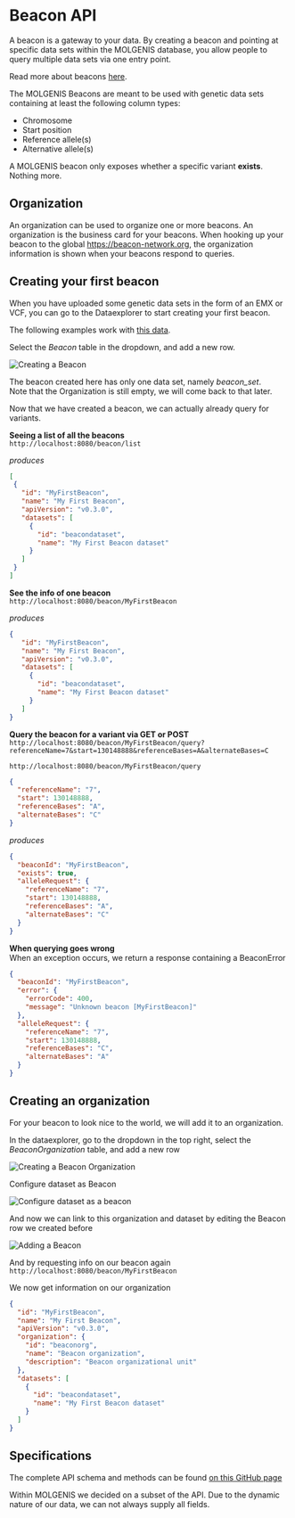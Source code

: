 # Beacon API
A beacon is a gateway to your data. By creating a beacon and pointing at specific data sets within the MOLGENIS database, you allow
people to query multiple data sets via one entry point.

Read more about beacons [here](https://beacon-network.org/#/about).

The MOLGENIS Beacons are meant to be used with genetic data sets containing at least the following column types:
* Chromosome
* Start position
* Reference allele(s)
* Alternative allele(s)

A MOLGENIS beacon only exposes whether a specific variant **exists**. Nothing more.

## Organization
An organization can be used to organize one or more beacons. An organization is the business card for your beacons.
When hooking up your beacon to the global https://beacon-network.org, the organization information is shown when your beacons respond to queries.

Creating your first beacon
--------------------------
When you have uploaded some genetic data sets in the form of an EMX or VCF, you can go to the Dataexplorer to start creating your first beacon.  

The following examples work with [this data](../data/beacon_set.vcf).

Select the *Beacon* table in the dropdown, and add a new row.

![Creating a Beacon](../images/beacon/add-beacon-form.png?raw=true, "beacon/add-beacon-form")

The beacon created here has only one data set, namely *beacon_set*.  
Note that the Organization is still empty, we will come back to that later.

Now that we have created a beacon, we can actually already query for variants.

**Seeing a list of all the beacons**  
`http://localhost:8080/beacon/list`   

*produces*  
```json
[
 {
   "id": "MyFirstBeacon",
   "name": "My First Beacon",
   "apiVersion": "v0.3.0",
   "datasets": [
     {
       "id": "beacondataset",
       "name": "My First Beacon dataset"
     }
   ]
 }
]
```

**See the info of one beacon**  
`http://localhost:8080/beacon/MyFirstBeacon`

*produces*  
```json
{
   "id": "MyFirstBeacon",
   "name": "My First Beacon",
   "apiVersion": "v0.3.0",
   "datasets": [
     {
       "id": "beacondataset",
       "name": "My First Beacon dataset"
     }
   ]
}
```

**Query the beacon for a variant via GET or POST**  
`http://localhost:8080/beacon/MyFirstBeacon/query?referenceName=7&start=130148888&referenceBases=A&alternateBases=C`

`http://localhost:8080/beacon/MyFirstBeacon/query`  
```json
{
  "referenceName": "7",
  "start": 130148888,
  "referenceBases": "A",
  "alternateBases": "C"
}
```

*produces*
```json
{
  "beaconId": "MyFirstBeacon",
  "exists": true,
  "alleleRequest": {
    "referenceName": "7",
    "start": 130148888,
    "referenceBases": "A",
    "alternateBases": "C"
  }
}
```

**When querying goes wrong**  
When an exception occurs, we return a response containing a BeaconError

```json
{
  "beaconId": "MyFirstBeacon",
  "error": {
    "errorCode": 400,
    "message": "Unknown beacon [MyFirstBeacon]"
  },
  "alleleRequest": {
    "referenceName": "7",
    "start": 130148888,
    "referenceBases": "C",
    "alternateBases": "A"
  }
}
```

Creating an organization
------------------------

For your beacon to look nice to the world, we will add it to an organization.

In the dataexplorer, go to the dropdown in the top right, select the *BeaconOrganization* table, and add a new row

![Creating a Beacon Organization](../images/beacon/create-organization-form.png?raw=true, "beacon/create-organization-form")

Configure dataset as Beacon

![Configure dataset as a beacon](../images/beacon/configure-beacon-as-dataset-form.png?raw=true, "beacon/configure-beacon-as-dataset-form")

And now we can link to this organization and dataset by editing the Beacon row we created before

![Adding a Beacon](../images/beacon/add-beacon-form.png?raw=true, "beacon/add-beacon-form")

And by requesting info on our beacon again  
`http://localhost:8080/beacon/MyFirstBeacon`

We now get information on our organization

```json
{
  "id": "MyFirstBeacon",
  "name": "My First Beacon",
  "apiVersion": "v0.3.0",
  "organization": {
    "id": "beaconorg",
    "name": "Beacon organization",
    "description": "Beacon organizational unit"
  },
  "datasets": [
    {
      "id": "beacondataset",
      "name": "My First Beacon dataset"
    }
  ]
}
```

Specifications
--------------
The complete API schema and methods can be found [on this GitHub page](https://github.com/ga4gh/beacon-team/tree/develop/src/main/resources/avro)

Within MOLGENIS we decided on a subset of the API. Due to the dynamic nature of our data, we can not always supply all fields.
